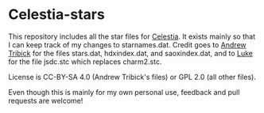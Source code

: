 # Celestia-stars
This repository includes all the star files for [Celestia](https://github.com/CelestiaProject/Celestia).
It exists mainly so that I can keep track of my changes to starnames.dat.
Credit goes to [Andrew Tribick](https://github.com/ajtribick) for the files stars.dat, hdxindex.dat, and saoxindex.dat,
and to [Luke](https://github.com/LukeCEL) for the file jsdc.stc which replaces charm2.stc.

License is CC-BY-SA 4.0 (Andrew Tribick's files) or GPL 2.0 (all other files).

Even though this is mainly for my own personal use, feedback and pull requests are welcome!
